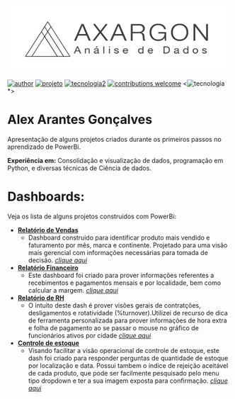 

<p align="center" >
  <img src="Axargon_CienciaDeDados_Final_PT.png" width="500" height="150" >
</p>

[![author](https://img.shields.io/badge/autor-axargon-blue)](https://www.linkedin.com/in/alexarantesgoncalves/)
[![projeto](https://img.shields.io/badge/projeto-visualiza%C3%A7%C3%A3o%20de%20dados-red)](https://github.com/Axargon/data_visualization) 
[![tecnologia2](https://img.shields.io/badge/tecnologia-powerBi-red)](https://powerbi.microsoft.com/en-us/) 
[![contributions welcome](https://img.shields.io/badge/contributions-welcome-brightgreen.svg?style=flat)](axargon@gmail.com)
<![![tecnologia](https://img.shields.io/badge/tecnologia-Slemma-blue)](https://slemma.com/)*>

# Alex Arantes Gonçalves

Apresentação de alguns projetos criados durante os primeiros passos no aprendizado de PowerBi.


**Experiência em:** Consolidação e visualização de dados, programação em Python, e diversas técnicas de Ciência de dados.

# Dashboards:
Veja os lista de alguns projetos construidos com PowerBi:

* **[Relatório de Vendas](https://app.powerbi.com/view?r=eyJrIjoiN2ZmZWZlYTYtOTcyOS00YzQ1LWI1NDItYzZhZWU3NmRmZGY4IiwidCI6IjMxZDZmNTY4LTA1MWEtNDc4OS1iYWEwLTg4MGI5NTM1ZTFmNSJ9)**
  * Dashboard construido para identificar produto mais vendido e faturamento por mês, marca e continente. Projetado para uma visão mais gerencial com informações necessárias para tomada de decisão. *[clique aqui](https://app.powerbi.com/view?r=eyJrIjoiN2ZmZWZlYTYtOTcyOS00YzQ1LWI1NDItYzZhZWU3NmRmZGY4IiwidCI6IjMxZDZmNTY4LTA1MWEtNDc4OS1iYWEwLTg4MGI5NTM1ZTFmNSJ9)*
* **[Relatório Financeiro](https://app.powerbi.com/view?r=eyJrIjoiYzA0MzkzNjgtMzk2OS00MGM2LWEyZDYtOTFlNmQ3NmIxOGQ3IiwidCI6IjMxZDZmNTY4LTA1MWEtNDc4OS1iYWEwLTg4MGI5NTM1ZTFmNSJ9)**
  *  Este dashboard foi criado para prover informações referentes a recebimentos e pagamentos mensais e por localidade, bem como calcular a margem. *[clique aqui](https://app.powerbi.com/view?r=eyJrIjoiYzA0MzkzNjgtMzk2OS00MGM2LWEyZDYtOTFlNmQ3NmIxOGQ3IiwidCI6IjMxZDZmNTY4LTA1MWEtNDc4OS1iYWEwLTg4MGI5NTM1ZTFmNSJ9)*
* **[Relatório de RH](https://app.powerbi.com/view?r=eyJrIjoiMDY2NmEyMTAtNjBmMi00MjE4LWJmYjktNjllOWZjYmQ1NzY3IiwidCI6IjMxZDZmNTY4LTA1MWEtNDc4OS1iYWEwLTg4MGI5NTM1ZTFmNSJ9)**
  * O intuito deste dash é prover visões gerais de contratções, desligamentos e rotatividade (%turnover).Utilizei de recurso de dica de ferramenta personalizada para prover informações de hora extra e folha de pagamento ao se passar o mouse no gráfico de funcionários ativos por cidade *[clique aqui](https://app.powerbi.com/view?r=eyJrIjoiMDY2NmEyMTAtNjBmMi00MjE4LWJmYjktNjllOWZjYmQ1NzY3IiwidCI6IjMxZDZmNTY4LTA1MWEtNDc4OS1iYWEwLTg4MGI5NTM1ZTFmNSJ9)*
* **[Controle de estoque](https://app.powerbi.com/view?r=eyJrIjoiMWJkMmIwNjUtNTA0ZS00ZGU2LTkwYTktYWJjNWJiZGUwYjk0IiwidCI6IjMxZDZmNTY4LTA1MWEtNDc4OS1iYWEwLTg4MGI5NTM1ZTFmNSJ9)**
  * Visando facilitar a visão operacional de controle de estoque, este dash foi criado para responder perguntas de quantidade de estoque por localização e data. Possui tambem o índice de rejeição aceitável de cada produto, que pode ser facilmente pesquisado pelo menu tipo dropdown e ter a sua imagem exposta para confirmação. *[clique aqui](https://app.powerbi.com/view?r=eyJrIjoiMWJkMmIwNjUtNTA0ZS00ZGU2LTkwYTktYWJjNWJiZGUwYjk0IiwidCI6IjMxZDZmNTY4LTA1MWEtNDc4OS1iYWEwLTg4MGI5NTM1ZTFmNSJ9)*


<!Veja os lista de alguns projetos construidos com Slemma:

* **[Volume de inspeções](https://slemma.com/share/eca68174d41f8af8f5f1f23827f0ec858d34d365)**
  * Um dos dashboards mais utlizados para controle de volume de inspeção em diversos clientes, este dashboard possui diversas abas superiores para acesso de diferentes pontos de vista dos dados, temporal, usuário, localização e consumo de insumos. *[clique aqui](https://slemma.com/share/eca68174d41f8af8f5f1f23827f0ec858d34d365)*
* **[Volume de inspeções II](https://slemma.com/share/fce37a61af0330a61f380273c896392486e55329)**
  * A mesma solicitação anterior para um outro cliente que requisitou background negro para projetar o dashboard em uma TV. As Abas com diferentes pontos de vista dos dados estão agora no canto inferior direito. *[clique aqui](https://slemma.com/share/fce37a61af0330a61f380273c896392486e55329)*
* **[Inspeções Sócio Ambientais](https://slemma.com/share/759a9137e9afc984809e76435d56356c136b96ed)**
  * Dash para controle de não conformidades sócio ambientais. Os KPIs solicitados pelo cliente por fórmula especifica leva em consideração gravidade e localização das não conformidades. Na última aba é possível encontrar uma tabela intearativa que descreve os detalhes das não conformidades filtradas.  *[clique aqui](https://slemma.com/share/759a9137e9afc984809e76435d56356c136b96ed)*
* **[Volume de inspeções por geolocalização](https://slemma.com/share/a728033985c2529d91de887bf4e997750aaa6f8b)**
  * Aproveitando-se dos dados coletados com o gps dos sistemas mobile ativados, foi possivel construir este dash com integração ao googlemaps por meio de um API construido para o sistema. O cliente necessitava de saber onde as inspeções estavam sendo realizadas. É possível escolher o tipo de inspeção, categoria e data para interagir com o mapa. *[clique aqui](https://slemma.com/share/a728033985c2529d91de887bf4e997750aaa6f8b)*>





<!-- **Como Implementar Regressão Linear com Python:** https://bit.ly/2Li5pzY
* **Data Science: Investigando o naufrágio do Titanic:** https://bit.ly/2Ubr5SH
* **Como Tratar Dados Ausentes com Pandas:** https://bit.ly/31KWSMN
* **XGBoost: aprenda este algoritmo de Machine Learning em Python:** https://bit.ly/2UbRhws
* **Como criar uma Wordcloud em Python:** https://bit.ly/2OxsphM
* **Como lidar com dados desbalanceados:** https://bit.ly/2ZlaNsV-->
